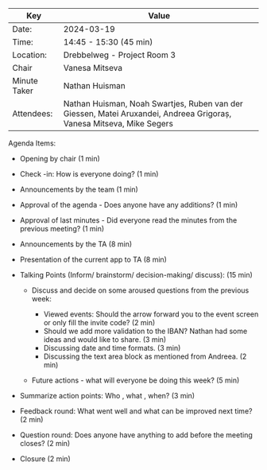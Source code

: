 | Key          | Value                                                                                                                |
| ------------ |----------------------------------------------------------------------------------------------------------------------|
| Date:        | 2024-03-19                                                                                                           |
| Time:        | 14:45 - 15:30 (45 min)                                                                                               |
| Location:    | Drebbelweg - Project Room 3                                                                                          |
| Chair        | Vanesa Mitseva                                                                                                       |
| Minute Taker | Nathan Huisman                                                                                       |
| Attendees:   | Nathan Huisman, Noah Swartjes, Ruben van der Giessen, Matei Aruxandei, Andreea Grigoraș, Vanesa Mitseva, Mike Segers |

Agenda Items:
- Opening by chair (1 min)
- Check -in: How is everyone doing? (1 min)
- Announcements by the team (1 min)
- Approval of the agenda - Does anyone have any additions? (1 min)
- Approval of last minutes - Did everyone read the minutes from the previous meeting? (1 min)
- Announcements by the TA (8 min)
- Presentation of the current app to TA (8 min)
- Talking Points (Inform/ brainstorm/ decision-making/ discuss): (15 min)

  - Discuss and decide on some aroused questions from the previous week:
    
    - Viewed events: Should the arrow forward you to the event screen or only fill the invite code? (2 min)
    - Should we add more validation to the IBAN? Nathan had some ideas and would like to share. (3 min)
    - Discussing date and time formats. (3 min)
    - Discussing the text area block as mentioned from Andreea. (2 min)
  - Future actions - what will everyone be doing this week? (5 min)
- Summarize action points: Who , what , when? (3 min)
- Feedback round: What went well and what can be improved next time? (2 min)
- Question round: Does anyone have anything to add before the meeting closes? (2 min)
- Closure (2 min)